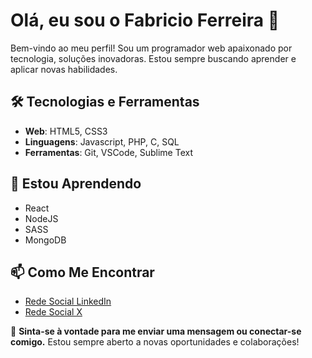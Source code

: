 # Olá, eu sou o Fabricio Ferreira 👋

Bem-vindo ao meu perfil! Sou um programador web apaixonado por tecnologia, soluções inovadoras. Estou sempre buscando aprender e aplicar novas habilidades.

## 🛠️ Tecnologias e Ferramentas
- **Web**: HTML5, CSS3
- **Linguagens**: Javascript, PHP, C, SQL 
- **Ferramentas**: Git, VSCode, Sublime Text

## 🌱 Estou Aprendendo
- React
- NodeJS
- SASS
- MongoDB

## 📫 Como Me Encontrar
- [Rede Social LinkedIn](https://www.linkedin.com/in/fabriciojuniorferreira/)
- [Rede Social X](https://x.com/fabriciojrreira)

💬 **Sinta-se à vontade para me enviar uma mensagem ou conectar-se comigo.** Estou sempre aberto a novas oportunidades e colaborações!

